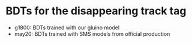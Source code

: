 # BDTs for the disappearing track tag

* g1800: BDTs trained with our gluino model
* may20: BDTs trained with SMS models from official production
